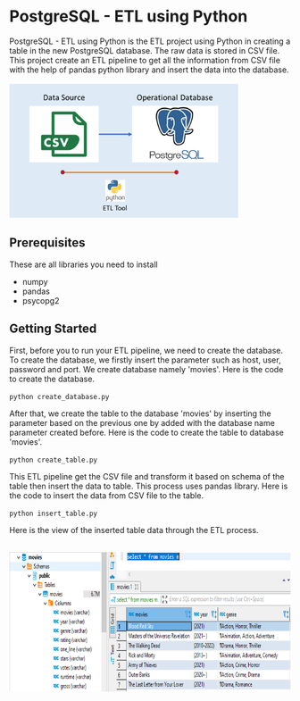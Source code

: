 # PostgreSQL - ETL using Python

PostgreSQL - ETL using Python is the ETL project using Python in creating a table in the new PostgreSQL database. The raw data is stored in CSV file. This project create an ETL pipeline to get all the information from CSV file with the help of pandas python library and insert the data into the database.<br/><br/>
<img src="Flow Process.png" width="410" height="240"><br/>

## Prerequisites

These are all libraries you need to install
- numpy
- pandas
- psycopg2

## Getting Started

First, before you to run your ETL pipeline, we need to create the database. To create the database, we firstly insert the parameter such as host, user, password and port. We create database namely 'movies'. Here is the code to create the database.

`python create_database.py`

After that, we create the table to the database 'movies' by inserting the parameter based on the previous one by added with the database name parameter created before. Here is the code to create the table to database 'movies'.

`python create_table.py`

This ETL pipeline get the CSV file and transform it based on schema of the table then insert the data to table. This process uses pandas library. Here is the code to insert the data from CSV file to the table.

`python insert_table.py`

Here is the view of the inserted table data through the ETL process.<br/><br/>

<img src="Database.png" width="755" height="250">
